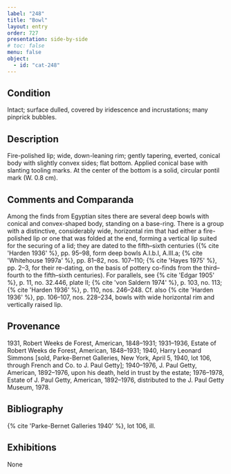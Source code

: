 ```yaml
---
label: "248"
title: "Bowl"
layout: entry
order: 727
presentation: side-by-side
# toc: false
menu: false
object:
  - id: "cat-248"
---
```


## Condition

Intact; surface dulled, covered by iridescence and incrustations; many pinprick bubbles.

## Description

Fire-polished lip; wide, down-leaning rim; gently tapering, everted, conical body with slightly convex sides; flat bottom. Applied conical base with slanting tooling marks. At the center of the bottom is a solid, circular pontil mark (W. 0.8 cm).

## Comments and Comparanda

Among the finds from Egyptian sites there are several deep bowls with conical and convex-shaped body, standing on a base-ring. There is a group with a distinctive, considerably wide, horizontal rim that had either a fire-polished lip or one that was folded at the end, forming a vertical lip suited for the securing of a lid; they are dated to the fifth–sixth centuries ({% cite 'Harden 1936' %}, pp. 95–98, form deep bowls A.I.b.I, A.III.a; {% cite 'Whitehouse 1997a' %}, pp. 81–82, nos. 107–110; {% cite 'Hayes 1975' %}, pp. 2–3, for their re-dating, on the basis of pottery co-finds from the third–fourth to the fifth–sixth centuries). For parallels, see {% cite 'Edgar 1905' %}, p. 11, no. 32.446, plate II; {% cite 'von Saldern 1974' %}, p. 103, no. 113; {% cite 'Harden 1936' %}, p. 110, nos. 246–248. Cf. also {% cite 'Harden 1936' %}, pp. 106–107, nos. 228–234, bowls with wide horizontal rim and vertically raised lip.

## Provenance

1931, Robert Weeks de Forest, American, 1848–1931; 1931–1936, Estate of Robert Weeks de Forest, American, 1848–1931; 1940, Harry Leonard Simmons [sold, Parke-Bernet Galleries, New York, April 5, 1940, lot 106, through French and Co. to J. Paul Getty]; 1940–1976, J. Paul Getty, American, 1892–1976, upon his death, held in trust by the estate; 1976–1978, Estate of J. Paul Getty, American, 1892–1976, distributed to the J. Paul Getty Museum, 1978.

## Bibliography

{% cite 'Parke-Bernet Galleries 1940' %}, lot 106, ill.

## Exhibitions

None